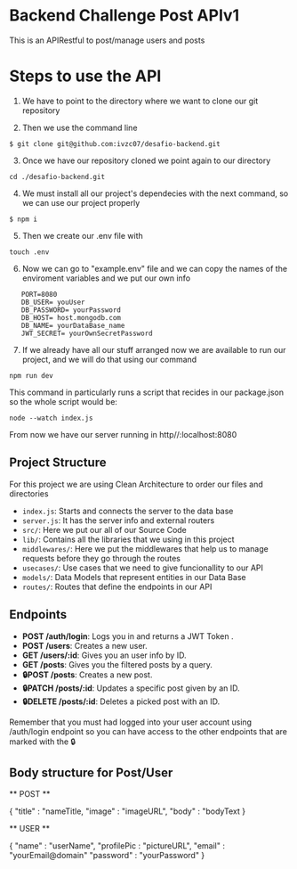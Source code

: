 # Backend Challenge Post APIv1

This is an APIRestful to post/manage users and posts

# Steps to use the API 

1. We have to point to the directory where we want to clone our git repository

2. Then we use the command line 

```
$ git clone git@github.com:ivzc07/desafio-backend.git
```

3. Once we have our repository cloned we point again to our directory
```
cd ./desafio-backend.git
```
4. We must install all our project's dependecies with the next command, so we can use our project properly

```
$ npm i

```
5. Then we create our .env file with 
```
touch .env
```
6. Now we can go to "example.env" file and we can copy the names of the enviroment variables and we put our own info 

 ```plaintext
    PORT=8080
    DB_USER= youUser
    DB_PASSWORD= yourPassword
    DB_HOST= host.mongodb.com
    DB_NAME= yourDataBase_name
    JWT_SECRET= yourOwnSecretPassword
```

7. If we already have all our stuff arranged now we are available to run our project, and we will do that using our command 
```
npm run dev
```
This command in particularly runs a script that recides in our package.json so the whole script would be:

```
node --watch index.js
```
From now we have our server running in http//:localhost:8080

## Project Structure

For this project we are using Clean Architecture to order our files and directories

- `index.js`: Starts and connects the server to the data base
- `server.js`: It has the server info and external routers
- `src/`: Here we put our all of our Source Code
- `lib/`: Contains all the libraries that we using in this project
- `middlewares/`: Here we put the middlewares that help us to manage requests before they go through the routes
- `usecases/`: Use cases that we need to give funcionallity to our API
- `models/`: Data Models that represent entities in our Data Base
- `routes/`: Routes that define the endpoints in our API

## Endpoints

- **POST /auth/login**: Logs you in and returns a JWT Token .
- **POST /users**: Creates a new user.
- **GET /users/:id**: Gives you an user info by ID.
- **GET /posts**: Gives you the filtered posts by a query.
- **🔒POST /posts**: Creates a new post.
- **🔒PATCH /posts/:id**: Updates a specific post given by an ID.
- **🔒DELETE /posts/:id**: Deletes a picked post with an ID.

Remember that you must had logged into your user account using /auth/login endpoint so you can have access to the other endpoints that are marked with the 🔒 

## Body structure for Post/User

** POST **

{
    "title" : "nameTitle,
    "image" : "imageURL",
    "body" : "bodyText
}

** USER **

{
    "name" : "userName",
    "profilePic : "pictureURL",
    "email" : "yourEmail@domain"
    "password" : "yourPassword"
}



